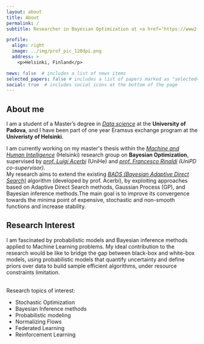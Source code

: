 ```yaml
---
layout: about
title: About
permalink: /
subtitle: Researcher in Bayesian Optimization at <a href='https://www2.helsinki.fi/en/researchgroups/machine-and-human-intelligence'>Machine and Human Intelligence Lab</a>.<br>Currently contributing to <a href='https://papers.nips.cc/paper/2017/hash/df0aab058ce179e4f7ab135ed4e641a9-Abstract.html'>BADS</a>.<br><strong>[Looking for a PhD]</strong>.

profile:
  align: right
  image: ../img/prof_pic_120dpi.png
  address: >
    <p>Helsinki, Finland</p>

news: false  # includes a list of news items
selected_papers: false # includes a list of papers marked as "selected={true}"
social: true  # includes social icons at the bottom of the page
---
```


**About me**
---

I am a student of a Master’s degree in *[Data science](https://datascience.math.unipd.it/curricula/machine-learning-for-intelligent-systems/)* at the **University of Padova**, and I have been part of one year Eramsus exchange program at the **Univeristy of Helsinki**.

I am currently working on my master's thesis within the *[Machine and Human Intelligence](https://www2.helsinki.fi/en/researchgroups/machine-and-human-intelligence)* (Helsinki) research group on **Bayesian Optimization**, supervised by *[prof. Luigi Acerbi](http://luigiacerbi.com/)* (UniHe) and *[prof. Francesco Rinaldi](https://www.math.unipd.it/~rinaldi/) (UniPD co-supervisor)*.<br/> My research aims to extend the existing *[BADS (Bayesian Adaptive Direct Search)](https://papers.nips.cc/paper/2017/hash/df0aab058ce179e4f7ab135ed4e641a9-Abstract.html)* algorithm (developed by prof. Acerbi), by exploiting approaches based on Adaptive Direct Search methods, Gaussian Process (GP), and Bayesian inference
methods.The main goal is to improve its convergence towards the minima point of expensive, stochastic and non-smooth
functions and increase stability.

**Research Interest**
---

I am fascinated by probabilistic models and Bayesian inference methods applied to Machine Learning problems.
My ideal contribution to the research would be like to bridge the gap between black-box and white-box models, using probabilistic models that quantify uncertainty and define priors over data to build sample efficient algorithms, under resource constraints limitation.<br/><br/>

Research topics of interest:

  * Stochastic Optimization
  * Bayesian Inference methods
  * Probabilistic modeling
  * Normalizing Flows
  * Federated Learning
  * Reinforcement Learning